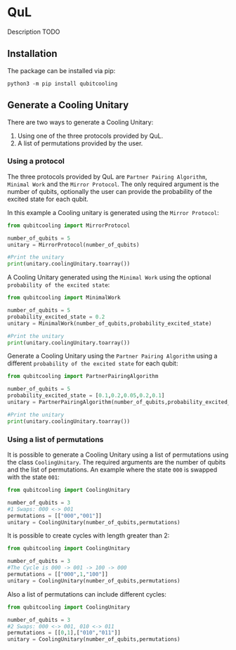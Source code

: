 # QuL

Description TODO

## Installation

The package can be installed via pip:

```
python3 -m pip install qubitcooling
```

## Generate a Cooling Unitary

There are two ways to generate a Cooling Unitary:

1. Using one of the three protocols provided by QuL.
2. A list of permutations provided by the user.

### Using a protocol
The three protocols provided by QuL are `Partner Pairing Algorithm`, `Minimal Work` and the `Mirror Protocol`. The only required argument is the number of qubits, optionally the user can provide the probability of the excited state for each qubit. 

In this example a Cooling unitary is generated using the `Mirror Protocol`:
```python
from qubitcooling import MirrorProtocol

number_of_qubits = 5
unitary = MirrorProtocol(number_of_qubits)

#Print the unitary
print(unitary.coolingUnitary.toarray())
```

A Cooling Unitary generated using the `Minimal Work` using the optional `probability of the excited state`:
```python
from qubitcooling import MinimalWork

number_of_qubits = 5
probability_excited_state = 0.2
unitary = MinimalWork(number_of_qubits,probability_excited_state)

#Print the unitary
print(unitary.coolingUnitary.toarray())
```
Generate a Cooling Unitary using the `Partner Pairing Algorithm` using a different `probability of the excited state` for each qubit:
```python
from qubitcooling import PartnerPairingAlgorithm

number_of_qubits = 5
probability_excited_state = [0.1,0.2,0.05,0.2,0.1]
unitary = PartnerPairingAlgorithm(number_of_qubits,probability_excited_state)

#Print the unitary
print(unitary.coolingUnitary.toarray())
```

### Using a list of permutations
It is possible to generate a Cooling Unitary using a list of permutations using the class `CoolingUnitary`. The required arguments are the number of qubits and the list of permutations. An example where the state `000` is swapped with the state `001`:
```python
from qubitcooling import CoolingUnitary

number_of_qubits = 3
#1 Swaps: 000 <-> 001
permutations = [["000","001"]] 
unitary = CoolingUnitary(number_of_qubits,permutations)
```
It is possible to create cycles with length greater than 2:
```python
from qubitcooling import CoolingUnitary

number_of_qubits = 3
#The Cycle is 000 -> 001 -> 100 -> 000
permutations = [["000",1,"100"]] 
unitary = CoolingUnitary(number_of_qubits,permutations)
```
Also a list of permutations can include different cycles:
```python
from qubitcooling import CoolingUnitary

number_of_qubits = 3
#2 Swaps: 000 <-> 001, 010 <-> 011
permutations = [[0,1],["010","011"]] 
unitary = CoolingUnitary(number_of_qubits,permutations)
```








